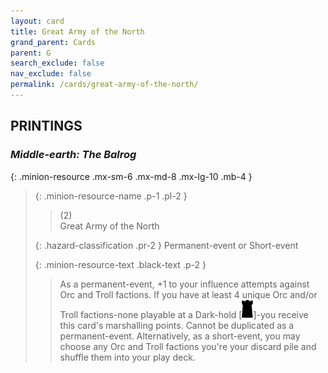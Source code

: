 ```yaml
---
layout: card
title: Great Army of the North
grand_parent: Cards
parent: G
search_exclude: false
nav_exclude: false
permalink: /cards/great-army-of-the-north/
---
```


## PRINTINGS


### _Middle-earth: The Balrog_

{: .minion-resource .mx-sm-6 .mx-md-8 .mx-lg-10 .mb-4 }
> {: .minion-resource-name .p-1 .pl-2 }
> > <div class="hazard-mp">(2)</div>
> > <div class="card-name">Great Army of the North</div>
>
> {: .hazard-classification .pr-2 }
> Permanent-event or Short-event
>
> {: .minion-resource-text .black-text .p-2 }
> > As a permanent-event, +1 to your influence attempts against Orc and Troll factions. If you have at least 4 unique Orc and/or Troll factions-none playable at a Dark-hold \[![](/assets/images/dark-hold.svg)]-you receive this card's marshalling points. Cannot be duplicated as a permanent-event. Alternatively, as a short-event, you may choose any Orc and Troll factions you're your discard pile and shuffle them into your play deck. 
> 
